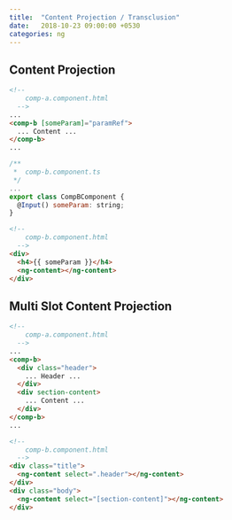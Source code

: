 ```yaml
---
title:  "Content Projection / Transclusion"
date:   2018-10-23 09:00:00 +0530
categories: ng
---
```


## Content Projection

```html
<!--
    comp-a.component.html
  -->
...
<comp-b [someParam]="paramRef">
  ... Content ...
</comp-b>
...
```

```js
/**
 *  comp-b.component.ts
 */
...
export class CompBComponent {
  @Input() someParam: string;
}
```

```html
<!--
    comp-b.component.html
  -->
<div>
  <h4>{{ someParam }}</h4>
  <ng-content></ng-content>
</div>
```

## Multi Slot Content Projection

```html
<!--
    comp-a.component.html
  -->
...
<comp-b>
  <div class="header">
    ... Header ...
  </div>
  <div section-content>
    ... Content ...
  </div>
</comp-b>
...
```

```html
<!--
    comp-b.component.html
  -->
<div class="title">
  <ng-content select=".header"></ng-content>
</div>
<div class="body">
  <ng-content select="[section-content]"></ng-content>
</div>
```
